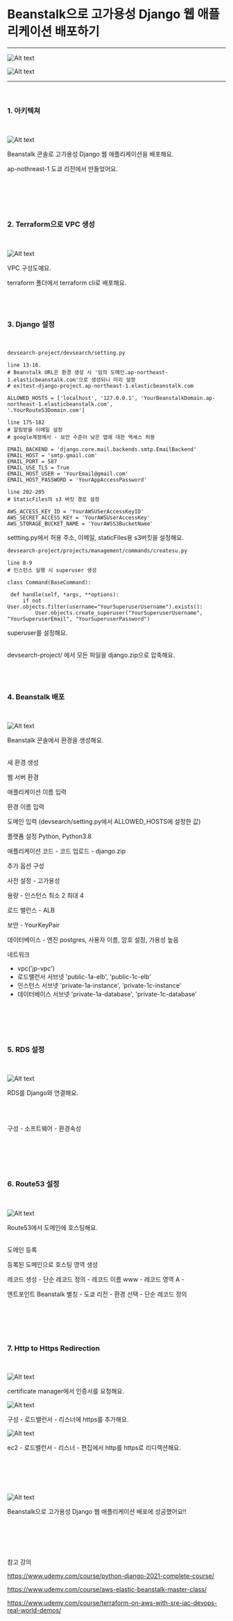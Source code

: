 Beanstalk으로 고가용성 Django 웹 애플리케이션 배포하기
=============
---
![Alt text](./images/devsearch.JPG)

![Alt text](./images/beanstalk-main.jpg)

---
<br/>

### 1. 아키텍쳐
   
   <br/>

   ![Alt text](./images/architecture.jpg)
  
  Beanstalk 콘솔로 고가용성 Django 웹 애플리케이션을 배포해요.

  ap-nothreast-1 도쿄 리전에서 만들었어요.

<br/>
<br/>
<br/>
<br/> 

###  2. Terraform으로 VPC 생성
   <br/>
   
   ![Alt text](./images/vpc.jpg)
<br/> 
  
  VPC 구성도예요.

  terraform 폴더에서 terraform cli로 배포해요.
<br/>
<br/>
<br/>
<br/>

###  3. Django 설정
   <br/>
   
   ```
   devsearch-project/devsearch/setting.py

   line 13-16.
   # Beanstalk URL은 환경 생성 시 '임의 도메인.ap-northeast-1.elasticbeanstalk.com'으로 생성되니 미리 설정
   # ex)test-django-project.ap-northeast-1.elasticbeanstalk.com

   ALLOWED_HOSTS = ['localhost', '127.0.0.1', 'YourBeanstalkDomain.ap-northeast-1.elasticbeanstalk.com', 
   '.YourRoute53Domain.com']

   line 175-182
   # 알림받을 이메일 설정
   # google계정에서 - 보안 수준이 낮은 앱에 대한 액세스 허용

   EMAIL_BACKEND = 'django.core.mail.backends.smtp.EmailBackend'
   EMAIL_HOST = 'smtp.gmail.com'
   EMAIL_PORT = 587
   EMAIL_USE_TLS = True
   EMAIL_HOST_USER = 'YourEmail@gmail.com'
   EMAIL_HOST_PASSWORD = 'YourAppAccessPassword'

   line 202-205
   # StaticFiles의 s3 버킷 경로 설정

   AWS_ACCESS_KEY_ID = 'YourAWSUSerAccessKeyID'
   AWS_SECRET_ACCESS_KEY = 'YourAWSUserAccessKey'
   AWS_STORAGE_BUCKET_NAME = 'YourAWSS3BucketName'
   ```

   settting.py에서 허용 주소, 이메일, staticFiles용 s3버킷을 설정해요.

   ```
   devsearch-project/projects/management/commands/createsu.py

   line 8-9
   # 인스턴스 실행 시 superuser 생성
   
class Command(BaseCommand):

    def handle(self, *args, **options):
        if not User.objects.filter(username="YourSuperuserUsername").exists():
            User.objects.create_superuser("YourSuperuserUsername", "YourSuperuserEmail", "YourSuperuserPassword")
   ```
   superuser를 설정해요.
   <br/>
   <br/>

   devsearch-project/ 에서 모든 파일을 django.zip으로 압축해요.
<br/>
<br/>
<br/>
<br/>

###  4. Beanstalk 배포

   <br/>
   
   ![Alt text](./images/beanstalk-env.jpg)

   

Beanstalk 콘솔에서 환경을 생성해요.
 <br/>
  <br/>

새 환경 생성

웹 서버 환경

애플리케이션 이름 입력

환경 이름 입력

도메인 입력 (devsearch/setting.py에서 ALLOWED_HOSTS에 설정한 값)

플랫폼 설정 Python, Python3.8

애플리케이션 코드 - 코드 업로드 - django.zip

추가 옵션 구성

사전 설정 - 고가용성

용량 - 인스턴스 최소 2 최대 4

로드 밸런스 - ALB

보안 - YourKeyPair

데이터베이스 - 엔진 postgres, 사용자 이름, 암호 설정, 가용성 높음

네트워크
 - vpc('jp-vpc') 
 - 로드밸런서 서브넷 'public-1a-elb', 'public-1c-elb'
 - 인스턴스 서브넷 'private-1a-instance', 'private-1c-instance'
 - 데이터베이스 서브넷 'private-1a-database', 'private-1c-database'

<br/>
<br/>
<br/>
<br/>



###  5. RDS 설정
   <br/>
   
   
   ![Alt text](./images/beanstalk_RDS_var.JPG)

   RDS를 Django와 연결해요.

   <br/>
   <br/>

   구성 - 소프트웨어 - 환경속성


<br/>
<br/>
<br/>
<br/>



###  6. Route53 설정
   <br/>
   
   
   ![Alt text](./images/route53.jpg)



Route53에서 도메인에 호스팅해요.
 <br/>
  <br/>

도메인 등록 

등록된 도메인으로 호스팅 영역 생성

레코드 생성 - 단순 레코드 정의 - 레코드 이름 www - 레코드 영역 A -

엔트포인트 Beanstalk 별칭 - 도쿄 리전 - 환경 선택 - 단순 레코드 정의 


<br/>
<br/>
<br/>
<br/>



###  7. Http to Https Redirection

   <br/>
   
   
   ![Alt text](./images/certificate_manager.JPG)

   certificate manager에서 인증서를 요청해요.

   ![Alt text](./images/beanstalk_alb.jpg)

   구성 - 로드밸런서 - 리스너에 https를 추가해요.

   ![Alt text](./images/http_to_https.jpg)

   ec2 - 로드밸런서 - 리스너 - 편집에서 http를 https로 리디렉션해요.

<br/>
<br/>
<br/>
<br/>

![Alt text](./images/devsearch.JPG)

Beanstalk으로 고가용성 Django 웹 애플리케이션 배포에 성공했어요!!

<br/>
<br/>
<br/>
<br/>

참고 강의

https://www.udemy.com/course/python-django-2021-complete-course/

https://www.udemy.com/course/aws-elastic-beanstalk-master-class/

https://www.udemy.com/course/terraform-on-aws-with-sre-iac-devops-real-world-demos/